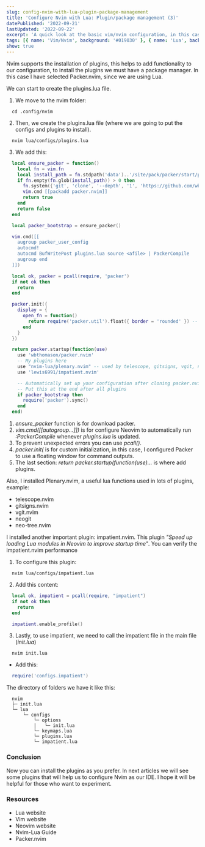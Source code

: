 ```yaml
---
slug: config-nvim-with-lua-plugin-package-management
title: 'Configure Nvim with Lua: Plugin/package management (3)'
datePublished: '2022-09-21'
lastUpdated: '2022-09-22'
excerpt: 'A quick look at the basic vim/nvim configuration, in this case with the plugin/package management: Packer'
tags: [{ name: 'Vim/Nvim', background: '#019030' }, { name: 'Lua', background: '#000080' }]
show: true
---
```


<script>
  import GenericLink from '$lib/components/Link/GenericLink.svelte';
</script>

Nvim supports the installation of plugins, this helps to add functionality to our configuration, to install the plugins we must have a package manager. In this case I have selected <GenericLink ariaLabel="Packer.nvim: plugin/package management" href="https://github.com/wbthomason/packer.nvim" target="_blank">Packer.nvim</GenericLink>, since we are using <GenericLink ariaLabel="Read about Lua" href="https://www.lua.org/" target="_blank">Lua</GenericLink>.

We can start to create the plugins.lua file.

1. We move to the nvim folder:

```shell
  cd .config/nvim
```

2. Then, we create the plugins.lua file (where we are going to put the configs and plugins to install).

```shell
  nvim lua/configs/plugins.lua
```

3. We add this:

```lua
  local ensure_packer = function()
    local fn = vim.fn
    local install_path = fn.stdpath('data')..'/site/pack/packer/start/packer.nvim'
    if fn.empty(fn.glob(install_path)) > 0 then
      fn.system({'git', 'clone', '--depth', '1', 'https://github.com/wbthomason/packer.nvim', install_path})
      vim.cmd [[packadd packer.nvim]]
      return true
    end
    return false
  end

  local packer_bootstrap = ensure_packer()

  vim.cmd([[
    augroup packer_user_config
    autocmd!
    autocmd BufWritePost plugins.lua source <afile> | PackerCompile
    augroup end
  ]])

  local ok, packer = pcall(require, 'packer')
  if not ok then
    return
  end

  packer.init({
    display = {
      open_fn = function()
        return require('packer.util').float({ border = 'rounded' }) -- Using a floating window
      end
    }
  })

  return packer.startup(function(use)
    use 'wbthomason/packer.nvim'
    -- My plugins here
    use "nvim-lua/plenary.nvim" -- used by telescope, gitsigns, vgit, neogit, neo-tree.
    use 'lewis6991/impatient.nvim'

    -- Automatically set up your configuration after cloning packer.nvim
    -- Put this at the end after all plugins
    if packer_bootstrap then
      require('packer').sync()
    end
  end)
```

1. _ensure_packer_ function is for download packer.
2. _vim.cmd([[autogroup...]])_ is for configure Neovim to automatically run _:PackerCompile_ whenever _plugins.lua_ is updated.
3. To prevent unexpected errors you can use _pcall()_.
4. _packer.init(_ is for custom initialization, in this case, I configured Packer to use a floating window for command outputs.
5. The last section: _return packer.startup(function(use)..._ is where add plugins.

Also, I installed <GenericLink ariaLabel="Plenary.nvim" href="https://github.com/nvim-lua/plenary.nvim" target="_blank">Plenary.nvim</GenericLink>, a useful lua functions used in lots of plugins, example:

- <GenericLink ariaLabel="telescope.nvim" href="https://github.com/nvim-telescope/telescope.nvim" target="_blank">telescope.nvim</GenericLink>
- <GenericLink ariaLabel="titsigns.nvim" href="https://github.com/lewis6991/gitsigns.nvim" target="_blank">gitsigns.nvim</GenericLink>
- <GenericLink ariaLabel="vgit.nvim" href="https://github.com/tanvirtin/vgit.nvim" target="_blank">vgit.nvim</GenericLink>
- <GenericLink ariaLabel="neogit" href="https://github.com/TimUntersberger/neogit" target="_blank">neogit</GenericLink>
- <GenericLink ariaLabel="neo-tree.nvim" href="https://github.com/nvim-neo-tree/neo-tree.nvim" target="_blank">neo-tree.nvim</GenericLink>

I installed another important plugin: <GenericLink ariaLabel="impatient.nvim" href="https://github.com/lewis6991/impatient.nvim" target="_blank">impatient.nvim</GenericLink>. This plugin _"Speed up loading Lua modules in Neovim to improve startup time"_. You can verify the <GenericLink ariaLabel="impatient.nvim" href="https://github.com/lewis6991/impatient.nvim#performance-example" target="_blank">impatient.nvim performance</GenericLink>

1. To configure this plugin:

```shell
  nvim lua/configs/impatient.lua
```

2. Add this content:

```lua
  local ok, impatient = pcall(require, "impatient")
  if not ok then
    return
  end

  impatient.enable_profile()
```

3. Lastly, to use impatient, we need to call the impatient file in the main file (_init.lua_)

```shell
  nvim init.lua
```

- Add this:

```lua
  require('configs.impatient')
```

The directory of folders we have it like this:

```
  nvim
  ├─ init.lua
  └─ lua
      └─ configs
          └─ options
          |   └─ init.lua
          └─ keymaps.lua
          └─ plugins.lua
          └─ impatient.lua
```

### Conclusion

Now you can install the plugins as you prefer. In next articles we will see some plugins that will help us to configure Nvim as our IDE. I hope it will be helpful for those who want to experiment.

### Resources

- <GenericLink ariaLabel="Read about Lua" href="https://www.lua.org/" target="_blank">Lua website</GenericLink>
- <GenericLink ariaLabel="Read about Vim" href="https://www.vim.org/" target="_blank">Vim website</GenericLink>
- <GenericLink ariaLabel="Read about Neovim" href="https://neovim.io/" target="_blank">Neovim website</GenericLink>
- <GenericLink ariaLabel="Read about Neovim-Lua" href="https://github.com/nanotee/nvim-lua-guide" target="_blank">Nvim-Lua Guide</GenericLink>
- <GenericLink ariaLabel="Packer.nvim: plugin/package management" href="https://github.com/wbthomason/packer.nvim" target="_blank">Packer.nvim</GenericLink>

